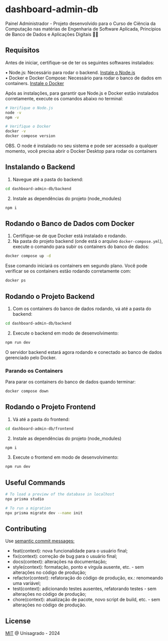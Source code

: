 # dashboard-admin-db

Painel Administrador - Projeto desenvolvido para o Curso de Ciência da Computação nas matérias de Engenharia de Software Aplicada, Princípios de Banco de Dados e Aplicações Digitais 🧑‍💻

## Requisitos
Antes de iniciar, certifique-se de ter os seguintes softwares instalados:

• Node.js: Necessário para rodar o backend. [Instale o Node.js](https://nodejs.org/pt) </br>
• Docker e Docker Compose: Necessário para rodar o banco de dados em containers. [Instale o Docker](https://www.docker.com/products/docker-desktop/)

Após as instalações, para garantir que Node.js e Docker estão instalados corretamente, execute os comandos abaixo no terminal:

```bash
# Verifique o Node.js
node -v
npm -v
```

```bash
# Verifique o Docker
docker -v
docker compose version
```

OBS. O node é instalado no seu sistema e pode ser acessado a qualquer momento, você precisa abrir o Docker Desktop para rodar os containers

## Instalando o Backend

1. Navegue até a pasta do backend:
```bash
cd dashboard-admin-db/backend
```

2. Instale as dependências do projeto (node_modules)
```bash
npm i
```

## Rodando o Banco de Dados com Docker

1. Certifique-se de que Docker está instalado e rodando.
2. Na pasta do projeto backend (onde está o arquivo `docker-compose.yml`), execute o comando para subir os containers do banco de dados:

```bash
docker compose up -d
```
Esse comando iniciará os containers em segundo plano. Você pode verificar se os containers estão rodando corretamente com:
```bash
docker ps
```

## Rodando o Projeto Backend

1. Com os containers do banco de dados rodando, vá até a pasta do backend:
```bash
cd dashboard-admin-db/backend
```

2. Execute o backend em modo de desenvolvimento:
```bash
npm run dev
```
O servidor backend estará agora rodando e conectado ao banco de dados gerenciado pelo Docker.

### Parando os Containers
Para parar os containers do banco de dados quando terminar:
```bash
docker compose down

```

## Rodando o Projeto Frontend

1. Vá até a pasta do frontend:
```bash
cd dashboard-admin-db/frontend
```

2. Instale as dependências do projeto (node_modules)
```bash
npm i
```

3. Execute o frontend em modo de desenvolvimento:
```bash
npm run dev
```

## Useful Commands
```bash
# To load a preview of the database in localhost
npx prisma studio
```
```bash
# To run a migration
npx prisma migrate dev --name init
```

## Contributing

Use [semantic commit messages:](https://www.conventionalcommits.org/)

- feat(context): nova funcionalidade para o usuário final;
- fix(context): correção de bug para o usuário final;
- docs(context): alterações na documentação;
- style(context): formatação, ponto e vírgula ausente, etc. - sem alterações no código de produção;
- refactor(context): refatoração do código de produção, ex.: renomeando uma variável;
- test(context): adicionando testes ausentes, refatorando testes - sem alterações no código de produção;
- chore(context): atualização de pacote, novo script de build, etc. - sem alterações no código de produção.

## License

[MIT](https://choosealicense.com/licenses/mit/)
@ Unisagrado - 2024


